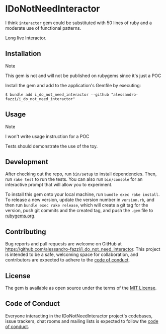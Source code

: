 # IDoNotNeedInteractor

I think `interactor` gem could be substituted with 50 lines of ruby and a moderate use of functional patterns.

Long live Interactor.

## Installation

> [!NOTE]
> This gem is not and will not be published on rubygems since it's just a POC

Install the gem and add to the application's Gemfile by executing:

    $ bundle add i_do_not_need_interactor --github "alessandro-fazzi/i_do_not_need_interactor"

## Usage

> [!NOTE]
> I won't write usage instruction for a POC

Tests should demonstrate the use of the toy.

## Development

After checking out the repo, run `bin/setup` to install dependencies. Then, run `rake test` to run the tests. You can also run `bin/console` for an interactive prompt that will allow you to experiment.

To install this gem onto your local machine, run `bundle exec rake install`. To release a new version, update the version number in `version.rb`, and then run `bundle exec rake release`, which will create a git tag for the version, push git commits and the created tag, and push the `.gem` file to [rubygems.org](https://rubygems.org).

## Contributing

Bug reports and pull requests are welcome on GitHub at https://github.com/alessandro-fazzi/i_do_not_need_interactor. This project is intended to be a safe, welcoming space for collaboration, and contributors are expected to adhere to the [code of conduct](https://github.com/[USERNAME]/i_do_not_need_interactor/blob/main/CODE_OF_CONDUCT.md).

## License

The gem is available as open source under the terms of the [MIT License](https://opensource.org/licenses/MIT).

## Code of Conduct

Everyone interacting in the IDoNotNeedInteractor project's codebases, issue trackers, chat rooms and mailing lists is expected to follow the [code of conduct](https://github.com/[USERNAME]/i_do_not_need_interactor/blob/main/CODE_OF_CONDUCT.md).
